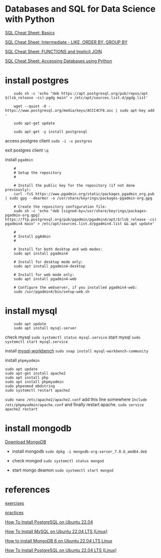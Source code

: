 # Databases and SQL for Data Science with Python

[SQL Cheat Sheet: Basics](https://author-ide.skills.network/render?token=eyJhbGciOiJIUzI1NiIsInR5cCI6IkpXVCJ9.eyJtZF9pbnN0cnVjdGlvbnNfdXJsIjoiaHR0cHM6Ly9jZi1jb3Vyc2VzLWRhdGEuczMudXMuY2xvdWQtb2JqZWN0LXN0b3JhZ2UuYXBwZG9tYWluLmNsb3VkL0lCTURldmVsb3BlclNraWxsc05ldHdvcmstREIwMjAxRU4tU2tpbGxzTmV0d29yay9sYWJzL0NoZWF0U2hlZXQvU1FMLUNoZWF0LVNoZWV0LUJhc2Npcy5tZCIsInRvb2xfdHlwZSI6Imluc3RydWN0aW9uYWwtbGFiIiwiYWRtaW4iOmZhbHNlLCJpYXQiOjE3MDA2NzE0MDN9.izyOhNpABkiOSna9NCuCDv6KjobNSOEj-Gn-rAU6jSc)

[SQL Cheat Sheet: Intermediate - LIKE, ORDER BY, GROUP BY](https://author-ide.skills.network/render?token=eyJhbGciOiJIUzI1NiIsInR5cCI6IkpXVCJ9.eyJtZF9pbnN0cnVjdGlvbnNfdXJsIjoiaHR0cHM6Ly9jZi1jb3Vyc2VzLWRhdGEuczMudXMuY2xvdWQtb2JqZWN0LXN0b3JhZ2UuYXBwZG9tYWluLmNsb3VkL0lCTURldmVsb3BlclNraWxsc05ldHdvcmstREIwMjAxRU4tU2tpbGxzTmV0d29yay9sYWJzL3Y4L0NoZWF0U2hlZXRfTGlrZV9PcmRlckJ5X0dyb3VwQnkubWQiLCJ0b29sX3R5cGUiOiJpbnN0cnVjdGlvbmFsLWxhYiIsImFkbWluIjpmYWxzZSwiaWF0IjoxNzA1OTkzNzg2fQ.4JTslnywnRUq6jaEug_pExgfUeFMS-47HxaZ2agHRYc)

[SQL Cheat Sheet: FUNCTIONS and Implicit JOIN](https://author-ide.skills.network/render?token=eyJhbGciOiJIUzI1NiIsInR5cCI6IkpXVCJ9.eyJtZF9pbnN0cnVjdGlvbnNfdXJsIjoiaHR0cHM6Ly9jZi1jb3Vyc2VzLWRhdGEuczMudXMuY2xvdWQtb2JqZWN0LXN0b3JhZ2UuYXBwZG9tYWluLmNsb3VkL0lCTURldmVsb3BlclNraWxsc05ldHdvcmstREIwMjAxRU4tU2tpbGxzTmV0d29yay9sYWJzL3Y4L2NoZWF0c2hlZXRfZnVuY3Rpb25zLm1kIiwidG9vbF90eXBlIjoiaW5zdHJ1Y3Rpb25hbC1sYWIiLCJhZG1pbiI6ZmFsc2UsImlhdCI6MTcwMDY3NTI4NX0.aLP-9n6la3JL7c0sd9p7fzQyNhiRdTzvNorG0Cj2uyA)

[SQL Cheat Sheet: Accessing Databases using Python](https://author-ide.skills.network/render?token=eyJhbGciOiJIUzI1NiIsInR5cCI6IkpXVCJ9.eyJtZF9pbnN0cnVjdGlvbnNfdXJsIjoiaHR0cHM6Ly9jZi1jb3Vyc2VzLWRhdGEuczMudXMuY2xvdWQtb2JqZWN0LXN0b3JhZ2UuYXBwZG9tYWluLmNsb3VkL0lCTURldmVsb3BlclNraWxsc05ldHdvcmstREIwMjAxRU4tU2tpbGxzTmV0d29yay9sYWJzL3Y4L0NoZWF0X3NoZWV0X0FjY2Vzc19kYl9weXRob24ubWQiLCJ0b29sX3R5cGUiOiJpbnN0cnVjdGlvbmFsLWxhYiIsImFkbWluIjpmYWxzZSwiaWF0IjoxNzAwNjc1NDU5fQ.eqUQ9eCPUxMihyexlzSIEW3CA2dCjAR-YaCTeSD-TBY)

# install postgres

        sudo sh -c 'echo "deb https://apt.postgresql.org/pub/repos/apt $(lsb_release -cs)-pgdg main" > /etc/apt/sources.list.d/pgdg.list'
        
        wget --quiet -O - https://www.postgresql.org/media/keys/ACCC4CF8.asc | sudo apt-key add -
        
        sudo apt-get update
        
        sudo apt-get -y install postgresql

access postgres client `sudo -i -u postgres`

exit postgres client `\q`

install `pgadmin` 

        #
        # Setup the repository
        #

        # Install the public key for the repository (if not done previously):
        curl -fsS https://www.pgadmin.org/static/packages_pgadmin_org.pub | sudo gpg --dearmor -o /usr/share/keyrings/packages-pgadmin-org.gpg

        # Create the repository configuration file:
        sudo sh -c 'echo "deb [signed-by=/usr/share/keyrings/packages-pgadmin-org.gpg] https://ftp.postgresql.org/pub/pgadmin/pgadmin4/apt/$(lsb_release -cs) pgadmin4 main" > /etc/apt/sources.list.d/pgadmin4.list && apt update'

        #
        # Install pgAdmin
        #

        # Install for both desktop and web modes:
        sudo apt install pgadmin4

        # Install for desktop mode only:
        sudo apt install pgadmin4-desktop

        # Install for web mode only: 
        sudo apt install pgadmin4-web 

        # Configure the webserver, if you installed pgadmin4-web:
        sudo /usr/pgadmin4/bin/setup-web.sh

# install mysql

        sudo apt update
        sudo apt install mysql-server

check mysql `sudo systemctl status mysql.service`
start mysql `sudo systemctl start mysql.service`

install [mysql-workbench](https://dev.mysql.com/downloads/workbench/) `sudo snap install mysql-workbench-community`

install `phpmyadmin` 

    sudo apt update
    sudo apt-get install apache2
    sudo apt install php
    sudo apt install phpmyadmin
    sudo phpenmod mbdstring
    sudo systemctl restart apache2

`sudo nano /etc/apache2/apache2.conf` add this line somewhere `Include /etc/phpmyadmin/apache.conf` and finally restart apache. `sudo service apache2 restart`

# install mongodb

[Download MongoDB](https://www.mongodb.com/try/download/community)

- install mongodb `sudo dpkg -i mongodb-org-server_7.0.6_amd64.deb`

- check mongod `sudo systemctl status mongod`
- start mongo deamon `sudo systemctl start mongod`
# references

[exercises](https://www.w3schools.com/sql/sql_exercises.asp)

[practices](https://www.hackerrank.com/domains/sql)

[How To Install PostgreSQL on Ubuntu 22.04](https://www.postgresql.org/download/linux/ubuntu/)

[ How To Install MySQL on Ubuntu 22.04 LTS (Linux) ](https://www.youtube.com/watch?v=zRfI79BHf3k)

[ How to install MongoDB 6 on Ubuntu 22.04 LTS Linux ](https://www.youtube.com/watch?v=HSIh8UswVVY)

[ How To Install PostgreSQL on Ubuntu 22.04 LTS (Linux) ](https://www.youtube.com/watch?v=tducLYZzElo)